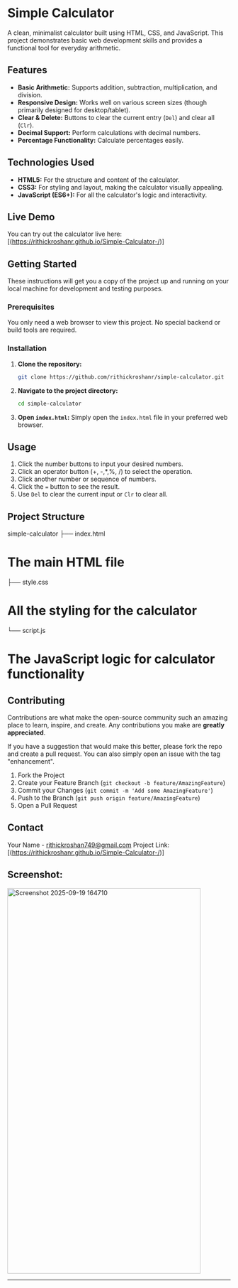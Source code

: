 # Simple Calculator

A clean, minimalist calculator built using HTML, CSS, and JavaScript. This project demonstrates basic web development skills and provides a functional tool for everyday arithmetic.

## Features

*   **Basic Arithmetic:** Supports addition, subtraction, multiplication, and division.
*   **Responsive Design:** Works well on various screen sizes (though primarily designed for desktop/tablet).
*   **Clear & Delete:** Buttons to clear the current entry (`Del`) and clear all (`Clr`).
*   **Decimal Support:** Perform calculations with decimal numbers.
*   **Percentage Functionality:** Calculate percentages easily.

## Technologies Used

*   **HTML5:** For the structure and content of the calculator.
*   **CSS3:** For styling and layout, making the calculator visually appealing.
*   **JavaScript (ES6+):** For all the calculator's logic and interactivity. 


## Live Demo

You can try out the calculator live here: [(https://rithickroshanr.github.io/Simple-Calculator-/)]

## Getting Started

These instructions will get you a copy of the project up and running on your local machine for development and testing purposes.

### Prerequisites

You only need a web browser to view this project. No special backend or build tools are required.

### Installation

1.  **Clone the repository:**
    ```bash
    git clone https://github.com/rithickroshanr/simple-calculator.git
    ```

2.  **Navigate to the project directory:**
    ```bash
    cd simple-calculator
    ```

3.  **Open `index.html`:**
    Simply open the `index.html` file in your preferred web browser.

## Usage

1.  Click the number buttons to input your desired numbers.
2.  Click an operator button (+, -,*,%, /) to select the operation.
3.  Click another number or sequence of numbers.
4.  Click the `=` button to see the result.
5.  Use `Del` to clear the current input or `Clr` to clear all.

## Project Structure
simple-calculator
├── index.html
# The main HTML file
├── style.css
# All the styling for the calculator
└── script.js
# The JavaScript logic for calculator functionality

## Contributing

Contributions are what make the open-source community such an amazing place to learn, inspire, and create. Any contributions you make are **greatly appreciated**.

If you have a suggestion that would make this better, please fork the repo and create a pull request. You can also simply open an issue with the tag "enhancement".

1.  Fork the Project
2.  Create your Feature Branch (`git checkout -b feature/AmazingFeature`)
3.  Commit your Changes (`git commit -m 'Add some AmazingFeature'`)
4.  Push to the Branch (`git push origin feature/AmazingFeature`)
5.  Open a Pull Request
## Contact

Your Name - rithickroshan749@gmail.com
Project Link: [(https://rithickroshanr.github.io/Simple-Calculator-/)] 

## Screenshot: 


<img width="436" height="868" alt="Screenshot 2025-09-19 164710" src="https://github.com/user-attachments/assets/2752779e-d3bc-49f8-ada3-7ca1442c5935" />

---


